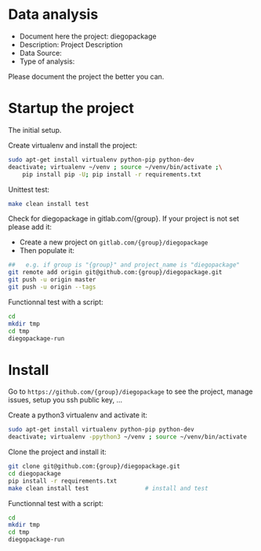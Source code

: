 # Data analysis
- Document here the project: diegopackage
- Description: Project Description
- Data Source:
- Type of analysis:

Please document the project the better you can.

# Startup the project

The initial setup.

Create virtualenv and install the project:
```bash
sudo apt-get install virtualenv python-pip python-dev
deactivate; virtualenv ~/venv ; source ~/venv/bin/activate ;\
    pip install pip -U; pip install -r requirements.txt
```

Unittest test:
```bash
make clean install test
```

Check for diegopackage in gitlab.com/{group}.
If your project is not set please add it:

- Create a new project on `gitlab.com/{group}/diegopackage`
- Then populate it:

```bash
##   e.g. if group is "{group}" and project_name is "diegopackage"
git remote add origin git@github.com:{group}/diegopackage.git
git push -u origin master
git push -u origin --tags
```

Functionnal test with a script:

```bash
cd
mkdir tmp
cd tmp
diegopackage-run
```

# Install

Go to `https://github.com/{group}/diegopackage` to see the project, manage issues,
setup you ssh public key, ...

Create a python3 virtualenv and activate it:

```bash
sudo apt-get install virtualenv python-pip python-dev
deactivate; virtualenv -ppython3 ~/venv ; source ~/venv/bin/activate
```

Clone the project and install it:

```bash
git clone git@github.com:{group}/diegopackage.git
cd diegopackage
pip install -r requirements.txt
make clean install test                # install and test
```
Functionnal test with a script:

```bash
cd
mkdir tmp
cd tmp
diegopackage-run
```
